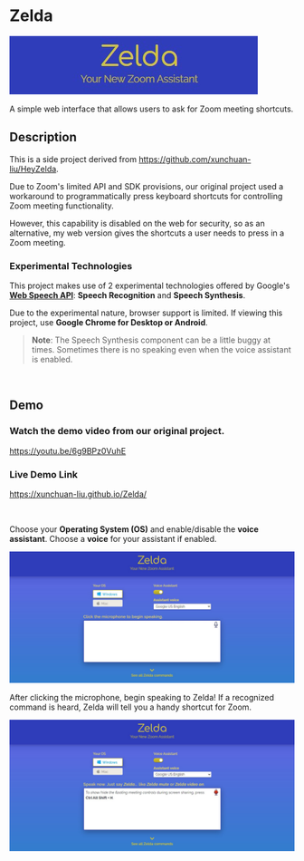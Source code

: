 # Zelda

![Header](/demo/header.jpg)

A simple web interface that allows users to ask for Zoom meeting shortcuts. 

## Description

This is a side project derived from https://github.com/xunchuan-liu/HeyZelda. 

Due to Zoom's limited API and SDK provisions, our original project used a workaround to programmatically press keyboard shortcuts for controlling Zoom meeting functionality. 

However, this capability is disabled on the web for security, so as an alternative, my web version gives the shortcuts a user needs to press in a Zoom meeting.

### Experimental Technologies
This project makes use of 2 experimental technologies offered by Google's [**Web Speech API**](https://developer.mozilla.org/en-US/docs/Web/API/Web_Speech_API): **Speech Recognition** and **Speech Synthesis**. 

Due to the experimental nature, browser support is limited. If viewing this project, use **Google Chrome for Desktop or Android**. 

> **Note**: The Speech Synthesis component can be a little buggy at times. Sometimes there is no speaking even when the voice assistant is enabled. 

&nbsp;

## Demo

### Watch the demo video from our original project.

https://youtu.be/6g9BPz0VuhE

### Live Demo Link
https://xunchuan-liu.github.io/Zelda/

&nbsp;

Choose your **Operating System (OS)** and enable/disable the **voice assistant**. Choose a **voice** for your assistant if enabled.

![1st Demo Image](/demo/demo1.jpg)

After clicking the microphone, begin speaking to Zelda! If a recognized command is heard, Zelda will tell you a handy shortcut for Zoom.

![2nd Demo Image](/demo/demo2.jpg)






